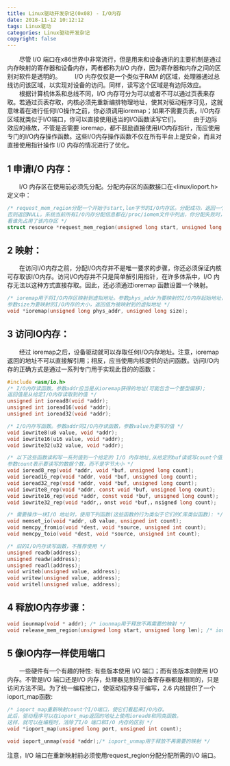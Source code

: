```yaml
---
title: Linux驱动开发杂记(0x08) - I/O内存
date: 2018-11-12 10:12:12
tags: Linux驱动
categories: Linux驱动开发杂记
copyright: false
---
```


﻿　　尽管 I/O 端口在x86世界中非常流行，但是用来和设备通讯的主要机制是通过内存映射的寄存器和设备内存，两者都称为I/O 内存，因为寄存器和内存之间的区别对软件是透明的。
　　I/O 内存仅仅是一个类似于RAM 的区域，处理器通过总线访问该区域，以实现对设备的访问。同样，读写这个区域是有边际效应。
　　根据计算机体系和总线不同，I/O 内存可分为可以或者不可以通过页表来存取。若通过页表存取，内核必须先重新编排物理地址，使其对驱动程序可见，这就意味着在进行任何I/O操作之前，你必须调用ioremap；如果不需要页表，I/O内存区域就类似于I/O端口，你可以直接使用适当的I/O函数读写它们。
　　由于边际效应的缘故，不管是否需要 ioremap，都不鼓励直接使用I/O内存指针，而应使用专门的I/O内存操作函数。这些I/O内存操作函数不仅在所有平台上是安全，而且对直接使用指针操作 I/O 内存的情况进行了优化。

## 1 申请I/O 内存： 
　　I/O 内存区在使用前必须先分配。分配内存区的函数接口在<linux/ioport.h>定义中：
```c
/* request_mem_region分配一个开始于start,len字节的I/O内存区。分配成功，返回一个非NULL指针；
否则返回NULL。系统当前所有I/O内存分配信息都在/proc/iomem文件中列出，你分配失败时，可以看看该文件，
看谁先占用了该内存区 */
struct resource *request_mem_region(unsigned long start, unsigned long len, char *name);
```
 ## 2 映射：
　　在访问I/O内存之前，分配I/O内存并不是唯一要求的步骤，你还必须保证内核可存取该I/O内存。访问I/O内存并不只是简单解引用指针，在许多体系中，I/O 内存无法以这种方式直接存取。因此，还必须通过ioremap 函数设置一个映射。
```c
/* ioremap用于将I/O内存区映射到虚拟地址。参数phys_addr为要映射的I/O内存起始地址，
参数size为要映射的I/O内存的大小，返回值为被映射到的虚拟地址 */
void *ioremap(unsigned long phys_addr, unsigned long size);
```

## 3 访问IO内存：
　　经过 ioremap之后，设备驱动就可以存取任何I/O内存地址。注意，ioremap返回的地址不可以直接解引用；相反，应当使用内核提供的访问函数。访问I/O内存的正确方式是通过一系列专门用于实现此目的的函数：

```c
#include <asm/io.h>
/* I/O内存读函数。参数addr应当是从ioremap获得的地址(可能包含一个整型偏移); 
返回值是从给定I/O内存读取到的值 */
unsigned int ioread8(void *addr);
unsigned int ioread16(void *addr);
unsigned int ioread32(void *addr);

/* I/O内存写函数。参数addr同I/O内存读函数，参数value为要写的值 */
void iowrite8(u8 value, void *addr);
void iowrite16(u16 value, void *addr);
void iowrite32(u32 value, void *addr);

/* 以下这些函数读和写一系列值到一个给定的 I/O 内存地址,从给定的buf读或写count个值到给定的addr。
参数count表示要读写的数据个数，而不是字节大小 */
void ioread8_rep(void *addr, void *buf, unsigned long count);
void ioread16_rep(void *addr, void *buf, unsigned long count);
void ioread32_rep(void *addr, void *buf, unsigned long count);
void iowrite8_rep(void *addr, const void *buf, unsigned long count);
void iowrite16_rep(void *addr, const void *buf, unsigned long count);
void iowrite32_rep(void *addr,，onst void *buf,，nsigned long count);

/* 需要操作一块I/O 地址时，使用下列函数(这些函数的行为类似于它们的C库类似函数): */
void memset_io(void *addr, u8 value, unsigned int count);
void memcpy_fromio(void *dest, void *source, unsigned int count);
void memcpy_toio(void *dest, void *source, unsigned int count);

/* 旧的I/O内存读写函数，不推荐使用 */
unsigned readb(address);
unsigned readw(address);
unsigned readl(address); 
void writeb(unsigned value, address);
void writew(unsigned value, address);
void writel(unsigned value, address);
```
 

## 4 释放IO内存步骤：
```c
void iounmap(void * addr); /* iounmap用于释放不再需要的映射 */
void release_mem_region(unsigned long start, unsigned long len); /* iounmap用于释放不再需要的映射 */
```

## 5 像IO内存一样使用端口

　　一些硬件有一个有趣的特性: 有些版本使用 I/O 端口；而有些版本则使用 I/O 内存。不管是I/O 端口还是I/O 内存，处理器见到的设备寄存器都是相同的，只是访问方法不同。为了统一编程接口，使驱动程序易于编写，2.6 内核提供了一个ioport_map函数:
```c
/* ioport_map重新映射count个I/O端口，使它们看起来I/O内存。
此后，驱动程序可以在ioport_map返回的地址上使用ioread8和同类函数。
这样，就可以在编程时，消除了I/O 端口和I/O 内存的区别 */
void *ioport_map(unsigned long port, unsigned int count);

void ioport_unmap(void *addr);/* ioport_unmap用于释放不再需要的映射 */
```
注意，I/O 端口在重新映射前必须使用request_region分配分配所需的I/O 端口。
